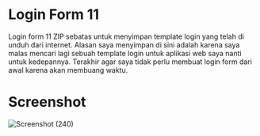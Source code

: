 # Login Form 11
Login form 11 ZIP sebatas untuk menyimpan template login yang telah di unduh dari internet. Alasan saya menyimpan di sini adalah karena saya malas mencari lagi sebuah template login untuk aplikasi web saya nanti untuk kedepannya. Terakhir agar saya tidak perlu membuat login form dari awal karena akan membuang waktu.

# Screenshot
![Screenshot (240)](https://user-images.githubusercontent.com/83481679/206685108-06b102d1-812f-428f-9762-e633108de157.png)
